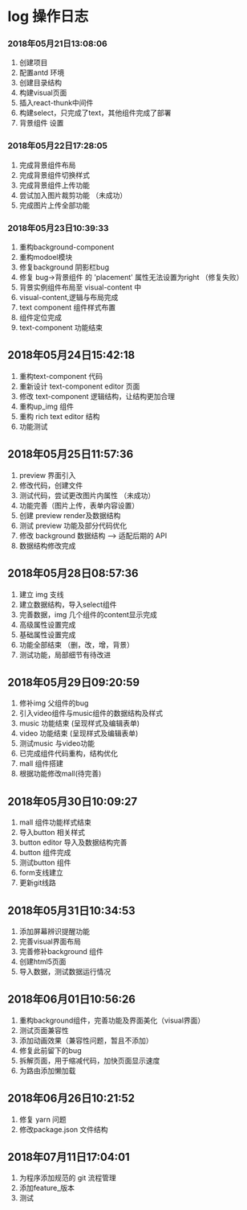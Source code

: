 # log 操作日志

### 2018年05月21日13:08:06
1. 创建项目
2. 配置antd 环境
3. 创建目录结构
4. 构建visual页面
5. 插入react-thunk中间件
6. 构建select，只完成了text，其他组件完成了部署
7. 背景组件 设置

### 2018年05月22日17:28:05
1. 完成背景组件布局
2. 完成背景组件切换样式
3. 完成背景组件上传功能
4. 尝试加入图片裁剪功能 （未成功）
5. 完成图片上传全部功能

### 2018年05月23日10:39:33
1. 重构background-component
2. 重构modoel模块
3. 修复background 阴影栏bug
4. 修复 bug->背景组件 <Popover> 的 'placement' 属性无法设置为right （修复失败）
5. 背景实例组件布局至 visual-content 中
6. visual-content,逻辑与布局完成
7. text component 组件样式布置 
8. 组件定位完成
9. text-component 功能结束

## 2018年05月24日15:42:18
1. 重构text-component 代码
2. 重新设计 text-component editor 页面
3. 修改 text-component 逻辑结构，让结构更加合理
4. 重构up_img 组件
5. 重构 rich text editor 结构
6. 功能测试

## 2018年05月25日11:57:36
1. preview 界面引入
2. 修改代码，创建文件
3. 测试代码，尝试更改图片内属性 （未成功）
4. 功能完善（图片上传，表单内容设置）
5. 创建 preview render及数据结构 
6. 测试 preview 功能及部分代码优化
7. 修改 background 数据结构  --> 适配后期的 API
8. 数据结构修改完成


## 2018年05月28日08:57:36
1. 建立 img 支线
2. 建立数据结构，导入select组件
3. 完善数据，img 几个组件的content显示完成
4. 高级属性设置完成
5. 基础属性设置完成
6. 功能全部结束 （删，改，增，背景）
7. 测试功能，局部细节有待改进

## 2018年05月29日09:20:59
1. 修补img 父组件的bug
2. 引入video组件与music组件的数据结构及样式
3. music 功能结束 (呈现样式及编辑表单)
4. video 功能结束 (呈现样式及编辑表单)
5. 测试music 与video功能
6. 已完成组件代码重构，结构优化
7. mall 组件搭建
8. 根据功能修改mall(待完善)


## 2018年05月30日10:09:27
1. mall 组件功能样式结束
2. 导入button 相关样式
3. button editor 导入及数据结构完善
4. button 组件完成
5. 测试button 组件
6. form支线建立
7. 更新git线路

## 2018年05月31日10:34:53
1. 添加屏幕辨识提醒功能
2. 完善visual界面布局
3. 完善修补background 组件
4. 创建html5页面
5. 导入数据，测试数据运行情况

## 2018年06月01日10:56:26
1. 重构background组件，完善功能及界面美化（visual界面）
2. 测试页面兼容性
3. 添加动画效果（兼容性问题，暂且不添加）
4. 修复此前留下的bug
5. 拆解页面，用于缩减代码，加快页面显示速度
6. 为路由添加懒加载

## 2018年06月26日10:21:52
1. 修复 yarn 问题
2. 修改package.json 文件结构

## 2018年07月11日17:04:01
1. 为程序添加规范的 git 流程管理
2. 添加feature_版本
3. 测试